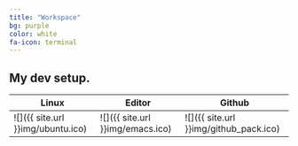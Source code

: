 ```yaml
---
title: "Workspace"
bg: purple
color: white
fa-icon: terminal
---
```


## My dev setup.











Linux         | Editor                                                  |Github
------------- | --------------------------------------------------------|-------
![]({{ site.url }}img/ubuntu.ico)  | ![]({{ site.url }}img/emacs.ico)   |![]({{ site.url }}img/github_pack.ico)
